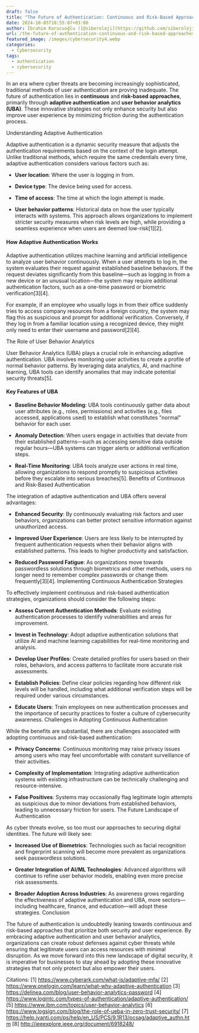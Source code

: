 ```yaml
---
draft: false
title: "The Future of Authentication: Continuous and Risk-Based Approaches"
date: 2024-10-05T18:55:07+03:00
author: İbrahim Korucuoğlu ([@siberoloji](https://github.com/siberoloji))
url: /the-future-of-authentication-continuous-and-risk-based-approaches/
featured_image: /images/cybersecurity4.webp
categories:
  - Cybersecurity
tags:
  - authentication
  - cybersecurity
---
```



In an era where cyber threats are becoming increasingly sophisticated, traditional methods of user authentication are proving inadequate. The future of authentication lies in **continuous** and **risk-based approaches**, primarily through **adaptive authentication** and **user behavior analytics (UBA)**. These innovative strategies not only enhance security but also improve user experience by minimizing friction during the authentication process.



Understanding Adaptive Authentication



Adaptive authentication is a dynamic security measure that adjusts the authentication requirements based on the context of the login attempt. Unlike traditional methods, which require the same credentials every time, adaptive authentication considers various factors such as:


* **User location**: Where the user is logging in from.

* **Device type**: The device being used for access.

* **Time of access**: The time at which the login attempt is made.

* **User behavior patterns**: Historical data on how the user typically interacts with systems.
This approach allows organizations to implement stricter security measures when risk levels are high, while providing a seamless experience when users are deemed low-risk[1][2].


#### How Adaptive Authentication Works



Adaptive authentication utilizes machine learning and artificial intelligence to analyze user behavior continuously. When a user attempts to log in, the system evaluates their request against established baseline behaviors. If the request deviates significantly from this baseline—such as logging in from a new device or an unusual location—the system may require additional authentication factors, such as a one-time password or biometric verification[3][4].



For example, if an employee who usually logs in from their office suddenly tries to access company resources from a foreign country, the system may flag this as suspicious and prompt for additional verification. Conversely, if they log in from a familiar location using a recognized device, they might only need to enter their username and password[2][4].



The Role of User Behavior Analytics



User Behavior Analytics (UBA) plays a crucial role in enhancing adaptive authentication. UBA involves monitoring user activities to create a profile of normal behavior patterns. By leveraging data analytics, AI, and machine learning, UBA tools can identify anomalies that may indicate potential security threats[5].


#### Key Features of UBA


* **Baseline Behavior Modeling**: UBA tools continuously gather data about user attributes (e.g., roles, permissions) and activities (e.g., files accessed, applications used) to establish what constitutes "normal" behavior for each user.

* **Anomaly Detection**: When users engage in activities that deviate from their established patterns—such as accessing sensitive data outside regular hours—UBA systems can trigger alerts or additional verification steps.

* **Real-Time Monitoring**: UBA tools analyze user actions in real time, allowing organizations to respond promptly to suspicious activities before they escalate into serious breaches[5].
Benefits of Continuous and Risk-Based Authentication



The integration of adaptive authentication and UBA offers several advantages:


* **Enhanced Security**: By continuously evaluating risk factors and user behaviors, organizations can better protect sensitive information against unauthorized access.

* **Improved User Experience**: Users are less likely to be interrupted by frequent authentication requests when their behavior aligns with established patterns. This leads to higher productivity and satisfaction.

* **Reduced Password Fatigue**: As organizations move towards passwordless solutions through biometrics and other methods, users no longer need to remember complex passwords or change them frequently[3][4].
Implementing Continuous Authentication Strategies



To effectively implement continuous and risk-based authentication strategies, organizations should consider the following steps:


* **Assess Current Authentication Methods**: Evaluate existing authentication processes to identify vulnerabilities and areas for improvement.

* **Invest in Technology**: Adopt adaptive authentication solutions that utilize AI and machine learning capabilities for real-time monitoring and analysis.

* **Develop User Profiles**: Create detailed profiles for users based on their roles, behaviors, and access patterns to facilitate more accurate risk assessments.

* **Establish Policies**: Define clear policies regarding how different risk levels will be handled, including what additional verification steps will be required under various circumstances.

* **Educate Users**: Train employees on new authentication processes and the importance of security practices to foster a culture of cybersecurity awareness.
Challenges in Adopting Continuous Authentication



While the benefits are substantial, there are challenges associated with adopting continuous and risk-based authentication:


* **Privacy Concerns**: Continuous monitoring may raise privacy issues among users who may feel uncomfortable with constant surveillance of their activities.

* **Complexity of Implementation**: Integrating adaptive authentication systems with existing infrastructure can be technically challenging and resource-intensive.

* **False Positives**: Systems may occasionally flag legitimate login attempts as suspicious due to minor deviations from established behaviors, leading to unnecessary friction for users.
The Future Landscape of Authentication



As cyber threats evolve, so too must our approaches to securing digital identities. The future will likely see:


* **Increased Use of Biometrics**: Technologies such as facial recognition and fingerprint scanning will become more prevalent as organizations seek passwordless solutions.

* **Greater Integration of AI/ML Technologies**: Advanced algorithms will continue to refine user behavior models, enabling even more precise risk assessments.

* **Broader Adoption Across Industries**: As awareness grows regarding the effectiveness of adaptive authentication and UBA, more sectors—including healthcare, finance, and education—will adopt these strategies.
Conclusion



The future of authentication is undoubtedly leaning towards continuous and risk-based approaches that prioritize both security and user experience. By embracing adaptive authentication and user behavior analytics, organizations can create robust defenses against cyber threats while ensuring that legitimate users can access resources with minimal disruption. As we move forward into this new landscape of digital security, it is imperative for businesses to stay ahead by adopting these innovative strategies that not only protect but also empower their users.



Citations: [1] https://www.cyberark.com/what-is/adaptive-mfa/ [2] https://www.onelogin.com/learn/what-why-adaptive-authentication [3] https://delinea.com/blog/user-behavior-analytics-password [4] https://www.logintc.com/types-of-authentication/adaptive-authentication/ [5] https://www.ibm.com/topics/user-behavior-analytics [6] https://www.logsign.com/blog/the-role-of-ueba-in-zero-trust-security/ [7] https://help.ivanti.com/ps/help/en_US/PCS/9.1R13/pcsag/adaptive_authn.htm [8] http://ieeexplore.ieee.org/document/6918248/
